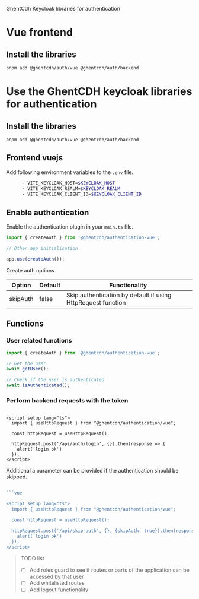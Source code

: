 GhentCdh Keycloak libraries for authentication

# Vue frontend

## Install the libraries

```ssh
pnpm add @ghentcdh/auth/vue @ghentcdh/auth/backend
```

# Use the GhentCDH keycloak libraries for authentication

## Install the libraries

```ssh
pnpm add @ghentcdh/auth/vue @ghentcdh/auth/backend
```

## Frontend vuejs

Add following environment variables to the `.env` file.

```bash
      - VITE_KEYCLOAK_HOST=$KEYCLOAK_HOST
      - VITE_KEYCLOAK_REALM=$KEYCLOAK_REALM
      - VITE_KEYCLOAK_CLIENT_ID=$KEYCLOAK_CLIENT_ID
```

## Enable authentication

Enable the authentication plugin in your `main.ts` file.

```typescript
import { createAuth } from '@ghentcdh/authentication-vue';

// Other app initialisation

app.use(createAuth());

```

Create auth options 

| Option    | Default | Functionality                                                |
|-----------|---------|--------------------------------------------------------------|
| skipAuth  | false   | Skip authentication by default if using HttpRequest function |

## Functions

### User related functions

```typescript
import { createAuth } from '@ghentcdh/authentication-vue';

// Get the user
await getUser();

// Check if the user is authenticated
await isAuthenticated();
```

### Perform backend requests with the token

```vue

<script setup lang="ts">
  import { useHttpRequest } from "@ghentcdh/authentication/vue";

  const httpRequest = useHttpRequest();

  httpRequest.post('/api/auth/login', {}).then(response => {
    alert('login ok')
  });
</script>

```

Additional a parameter can be provided if the authentication should be skipped.

```typescript 

```vue

<script setup lang="ts">
  import { useHttpRequest } from "@ghentcdh/authentication/vue";

  const httpRequest = useHttpRequest();

  httpRequest.post('/api/skip-auth', {}, {skipAuth: true}).then(response => {
    alert('login ok')
  });
</script>

```

> TODO list
> - [ ] Add roles guard to see if routes or parts of the application can be accessed by that user
> - [ ] Add whitelisted routes
> - [ ] Add logout functionality
